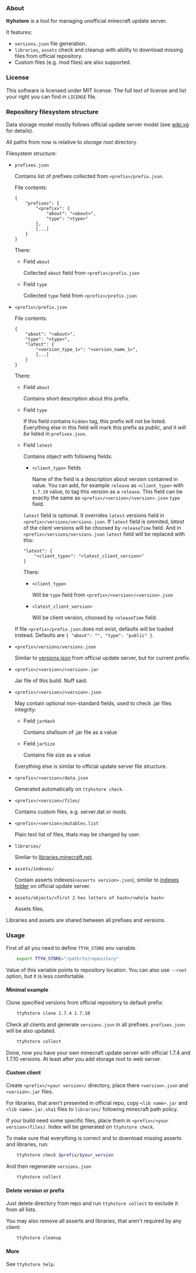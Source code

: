 ### About
**ttyhstore** is a tool for managing unofficial minecraft update server.

It features:
*   `versions.json` file generation.
*   `libraries`, `assets` check and cleanup with ability to download missing files from official repository.
*   Custom files (e.g. mod files) are also supported.

### License
This software is licensed under MIT license. The full text of license and list your right you can find in `LICENSE` file.

### Repository filesystem structure
Data storage model mostly follows official update server model (see [wiki.vg](http://wiki.vg/Game_Files) for details).

All paths from now is relative to *storage root* directory.

Filesystem structure:
*   `prefixes.json`
    
    Contains list of prefixes collected from `<prefix>/prefix.json`.
    
    File contents:
    
        {
            "prefixes": {
                "<prefix>": {
                    "about": "<about>",
                    "type": "<type>"
                },
                [...]
            }
        }
    
    There:
    *   Field `about`
        
        Collected `about` field from `<prefix>/prefix.json`
    
    *   Field `type`
        
        Collected `type` field from `<prefix>/prefix.json`

*   `<prefix>/prefix.json`
    
    File contents:
    
        {
            "about": "<about>",
            "type": "<type>",
            "latest": {
                "<version_type_1>": "<version_name_1>",
                [...]
            }
        }
    
    There:
    *   Field `about`
        
        Contains short description about this prefix.
    
    *   Field `type`
        
        If this field contains `hidden` tag, this prefix will not be listed. Everything else in this field will mark this prefix as *public*, and it *will be* listed in `prefixes.json`.
    
    *   Field `latest`
        
        Contains object with following fields:
    
        *   `<client_type>` fields
            
            Name of the field is a description about version contained in value.
            You can add, for example `release` as `<client_type>` with `1.7.10` value, to tag this version as a `release`.
            This field can be exactly the same as `<prefix>/<version>/<version>.json` `type` field.
        
        `latest` field is optional. It overrides `latest` versions field in `<prefix>/versions/versions.json`.
        If `latest` field is ommited, *latest* of the client versions will be choosed by `releaseTime` field.
        And in `<prefix>/versions/versions.json` `latest` field will be replaced with this:
        
            "latest": {
                "<client_type>": "<latest_client_version>"
            }
        
        There:
        *   `<client_type>`
            
            Will be `type` field from `<prefix>/<version>/<version>.json`
        
        *   `<latest_client_version>`
            
            Will be client version, choosed by `releaseTime` field.
    
    If file `<prefix>/prefix.json` does not exist, defaults will be loaded instead.
    Defaults are `{ "about": "", "type": "public" }`.

*   `<prefix>/versions/versions.json`
    
    Similar to [versions.json](http://s3.amazonaws.com/Minecraft.Download/versions/versions.json) from official update server, but for current prefix.

*   `<prefix>/<version>/<version>.jar`
    
    Jar file of this build. Nuff said.

*   `<prefix>/<version>/<version>.json`
    
    May contain optional non-standard fields, used to check .jar files integrity:
    
    *   Field `jarHash`
        
        Contains sha1sum of .jar file as a value
    
    *   Field `jarSize`
        
        Contains file size as a value
    
    Everything else is similar to official update server file structure.

*   `<prefix>/<version>/data.json`
    
    Generated automatically on `ttyhstore check`.
    

*   `<prefix>/<version>/files/`
    
    Contains custom files, e.g. server.dat or mods.

*   `<prefix>/<version>/mutables.list`
    
    Plain text list of files, thats may be changed by user.

*   `libraries/`
    
    Similar to [libraries.minecraft.net](https://libraries.minecraft.net/).

*   `assets/indexes/`
    
    Contain asserts indexes(`<asserts version>.json`), similar to [indexes folder](https://s3.amazonaws.com/Minecraft.Download/indexes/) on official update server.

*   `assets/objects/<first 2 hex letters of hash>/<whole hash>`
    
    Assets files.

Libraries and assets are shared between all prefixes and versions.

### Usage
First of all you need to define `TTYH_STORE` env variable.
```bash
    export TTYH_STORE="/path/to/repository"
```
Value of this variable points to repository location. You can also use `--root` option, but it is less comfortable.

#### Minimal example
Clone specified versions from official repository to default prefix:
```bash
    ttyhstore clone 1.7.4 1.7.10
```

Check all clients and generate `versions.json` in all prefixes. `prefixes.json` will be also updated.
```bash
    ttyhstore collect
```

Done, now you have your own minecraft update server with official 1.7.4 and 1.7.10 versions. At least after you add storage root to web server.

#### Custom client
Create `<prefix>/<your version>/` directory, place there `<version>.json` and `<version>.jar` files.

For libraries, that aren't presented in official repo, copy `<lib name>.jar` and `<lib name>.jar.sha1` files to `libraries/` following minecraft path policy.

If your build need some specific files, place them in `<prefix>/<your version>/files/`. Index will be generated on `ttyhstore check`.

To make sure that everything is correct and to download missing asserts and libraries, run:
```bash
    ttyhstore check $prefix/$your_version
```

And then regenerate `versions.json`
```bash
    ttyhstore collect
```

#### Delete version or prefix
Just delete directory from repo and run `ttyhstore collect` to exclude it from all lists.

You may also remove all asserts and libraries, that aren't required by any client:
```bash
    ttyhstore cleanup
```

#### More
See `ttyhstore help`.